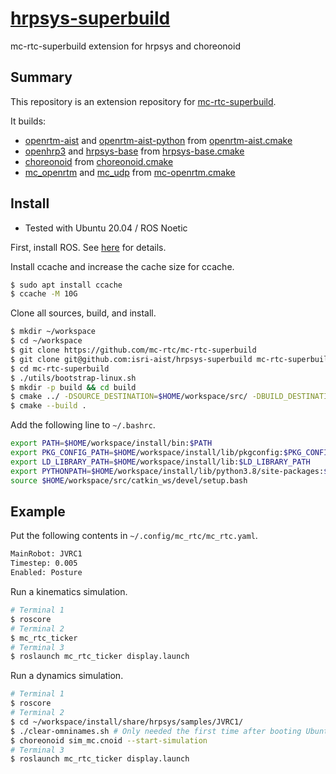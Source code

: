 # [hrpsys-superbuild](https://github.com/isri-aist/hrpsys-superbuild)
mc-rtc-superbuild extension for hrpsys and choreonoid

## Summary
This repository is an extension repository for [mc-rtc-superbuild](https://github.com/mc-rtc/mc-rtc-superbuild).

It builds:
- [openrtm-aist](https://github.com/isri-aist/openrtm-aist-cpp) and [openrtm-aist-python](https://github.com/gergondet/openrtm-aist-python-deb) from [openrtm-aist.cmake](openrtm-aist.cmake)
- [openhrp3](https://github.com/fkanehiro/openhrp3) and [hrpsys-base](https://github.com/fkanehiro/hrpsys-base) from [hrpsys-base.cmake](hrpsys-base.cmake)
- [choreonoid](https://github.com/choreonoid/choreonoid) from [choreonoid.cmake](choreonoid.cmake)
- [mc_openrtm](https://github.com/jrl-umi3218/mc_openrtm) and [mc_udp](https://github.com/jrl-umi3218/mc_udp) from [mc-openrtm.cmake](mc-openrtm.cmake)

## Install
- Tested with Ubuntu 20.04 / ROS Noetic

First, install ROS. See [here](https://wiki.ros.org/noetic/Installation/Ubuntu) for details.

Install ccache and increase the cache size for ccache.
```bash
$ sudo apt install ccache
$ ccache -M 10G
```

Clone all sources, build, and install.
```bash
$ mkdir ~/workspace
$ cd ~/workspace
$ git clone https://github.com/mc-rtc/mc-rtc-superbuild
$ git clone git@github.com:isri-aist/hrpsys-superbuild mc-rtc-superbuild/extensions/hrpsys-superbuild
$ cd mc-rtc-superbuild
$ ./utils/bootstrap-linux.sh
$ mkdir -p build && cd build
$ cmake ../ -DSOURCE_DESTINATION=$HOME/workspace/src/ -DBUILD_DESTINATION=$HOME/workspace/build -DCMAKE_INSTALL_PREFIX=$HOME/workspace/install -DCMAKE_BUILD_TYPE=RelWithDebInfo -DCMAKE_C_COMPILER_LAUNCHER="ccache" -DCMAKE_CXX_COMPILER_LAUNCHER="ccache"
$ cmake --build .
```

Add the following line to `~/.bashrc`.
```bash
export PATH=$HOME/workspace/install/bin:$PATH
export PKG_CONFIG_PATH=$HOME/workspace/install/lib/pkgconfig:$PKG_CONFIG_PATH
export LD_LIBRARY_PATH=$HOME/workspace/install/lib:$LD_LIBRARY_PATH
export PYTHONPATH=$HOME/workspace/install/lib/python3.8/site-packages:$PYTHONPATH
source $HOME/workspace/src/catkin_ws/devel/setup.bash
```

## Example
Put the following contents in `~/.config/mc_rtc/mc_rtc.yaml`.
```bash
MainRobot: JVRC1
Timestep: 0.005
Enabled: Posture
```

Run a kinematics simulation.
```bash
# Terminal 1
$ roscore
# Terminal 2
$ mc_rtc_ticker
# Terminal 3
$ roslaunch mc_rtc_ticker display.launch
```

Run a dynamics simulation.
```bash
# Terminal 1
$ roscore
# Terminal 2
$ cd ~/workspace/install/share/hrpsys/samples/JVRC1/
$ ./clear-omninames.sh # Only needed the first time after booting Ubuntu
$ choreonoid sim_mc.cnoid --start-simulation
# Terminal 3
$ roslaunch mc_rtc_ticker display.launch
```
